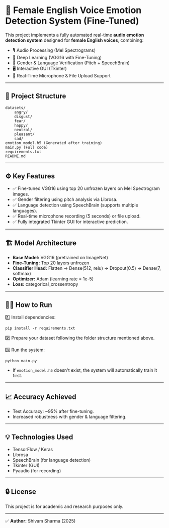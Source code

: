 # 🎯 Female English Voice Emotion Detection System (Fine-Tuned)

This project implements a fully automated real-time **audio emotion detection system** designed for **female English voices**, combining:

- 🎙 Audio Processing (Mel Spectrograms)
- 🧠 Deep Learning (VGG16 with Fine-Tuning)
- 🎯 Gender & Language Verification (Pitch + SpeechBrain)
- 🖥 Interactive GUI (Tkinter)
- 🎯 Real-Time Microphone & File Upload Support

---

## 🔧 Project Structure

```
datasets/
    angry/
    disgust/
    fear/
    happy/
    neutral/
    pleasant/
    sad/
emotion_model.h5 (Generated after training)
main.py (Full code)
requirements.txt
README.md
```

---

## ⚙ Key Features

- ✅ Fine-tuned VGG16 using top 20 unfrozen layers on Mel Spectrogram images.
- ✅ Gender filtering using pitch analysis via Librosa.
- ✅ Language detection using SpeechBrain (supports multiple languages).
- ✅ Real-time microphone recording (5 seconds) or file upload.
- ✅ Fully integrated Tkinter GUI for interactive prediction.

---

## 🏗 Model Architecture

- **Base Model:** VGG16 (pretrained on ImageNet)
- **Fine-Tuning:** Top 20 layers unfrozen
- **Classifier Head:** Flatten → Dense(512, relu) → Dropout(0.5) → Dense(7, softmax)
- **Optimizer:** Adam (learning rate = 1e-5)
- **Loss:** categorical_crossentropy

---

## 🏃‍♂️ How to Run

1️⃣ Install dependencies:

```
pip install -r requirements.txt
```

2️⃣ Prepare your dataset following the folder structure mentioned above.

3️⃣ Run the system:

```
python main.py
```

- If `emotion_model.h5` doesn't exist, the system will automatically train it first.

---

## 📈 Accuracy Achieved

- Test Accuracy: ~95% after fine-tuning.
- Increased robustness with gender & language filtering.


---

## 💡 Technologies Used

- TensorFlow / Keras
- Librosa
- SpeechBrain (for language detection)
- Tkinter (GUI)
- Pyaudio (for recording)

---

## 🔒 License

This project is for academic and research purposes only.

---

✅ **Author:** Shivam Sharma (2025)
